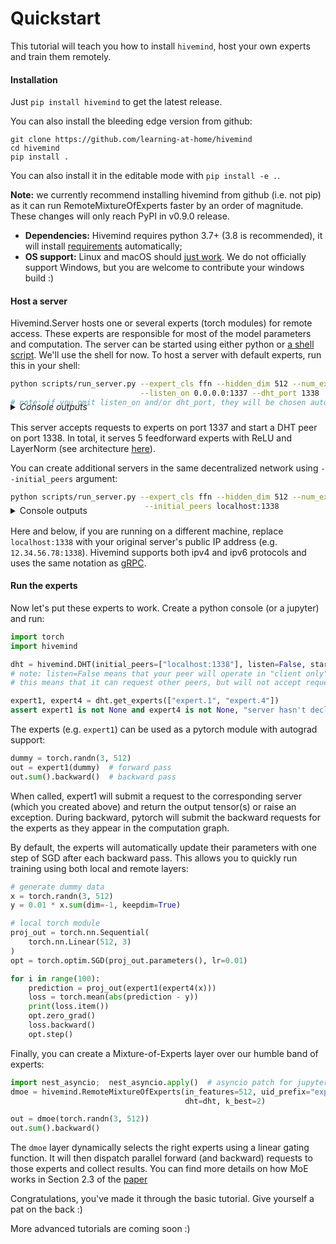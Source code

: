 # Quickstart

This tutorial will teach you how to install `hivemind`, host your own experts and train them remotely.


#### Installation

Just `pip install hivemind` to get the latest release. 

You can also install the bleeding edge version from github:
```
git clone https://github.com/learning-at-home/hivemind
cd hivemind
pip install .
```

You can also install it in the editable mode with `pip install -e .`.

__Note:__ we currently recommend installing hivemind from github (i.e. not pip) as it can run RemoteMixtureOfExperts faster by an order of magnitude. These changes will only reach PyPI in v0.9.0 release.

* __Dependencies:__ Hivemind requires python 3.7+ (3.8 is recommended), it will install [requirements](https://github.com/learning-at-home/hivemind/blob/master/requirements.txt) automatically; 
* __OS support:__ Linux and macOS should [just work](https://github.com/learning-at-home/hivemind/issues).
We do not officially support Windows, but you are welcome to contribute your windows build :)


#### Host a server

Hivemind.Server hosts one or several experts (torch modules) for remote access. These experts are responsible for 
most of the model parameters and computation. The server can be started using either python or 
[a shell script](https://github.com/learning-at-home/hivemind/blob/master/scripts/run_server.py). We'll use the shell for now. 
To host a server with default experts, run this in your shell:
```sh
python scripts/run_server.py --expert_cls ffn --hidden_dim 512 --num_experts 5 --expert_pattern expert.[0:5] \
                             --listen_on 0.0.0.0:1337 --dht_port 1338
# note: if you omit listen_on and/or dht_port, they will be chosen automatically and printed to stdout.
```
<details style="margin-top:-24px; margin-bottom: 16px;">
  <summary><i>Console outputs</i></summary>
  
  ```sh
[2020/08/26 11:54:52.645][INFO][server.create:101] Bootstrapping DHT node, initial peers = []
[2020/08/26 11:54:52.660][INFO][server.create:105] Running dht node on port 1338
[2020/08/26 11:54:53.182][INFO][server.task_pool.run:130] expert.0_forward starting, pid=19382
[2020/08/26 11:54:53.182][INFO][server.task_pool.run:130] expert.0_forward starting, pid=19382
[2020/08/26 11:54:53.189][INFO][server.task_pool.run:130] expert.0_backward starting, pid=19384
[2020/08/26 11:54:53.189][INFO][server.task_pool.run:130] expert.0_backward starting, pid=19384
[2020/08/26 11:54:53.196][INFO][server.task_pool.run:130] expert.1_forward starting, pid=19386
[2020/08/26 11:54:53.196][INFO][server.task_pool.run:130] expert.1_forward starting, pid=19386
[2020/08/26 11:54:53.206][INFO][server.task_pool.run:130] expert.1_backward starting, pid=19388
[2020/08/26 11:54:53.206][INFO][server.task_pool.run:130] expert.1_backward starting, pid=19388
[2020/08/26 11:54:53.212][INFO][server.task_pool.run:130] expert.2_forward starting, pid=19390
[2020/08/26 11:54:53.212][INFO][server.task_pool.run:130] expert.2_forward starting, pid=19390
[2020/08/26 11:54:53.218][INFO][server.task_pool.run:130] expert.2_backward starting, pid=19392
[2020/08/26 11:54:53.218][INFO][server.task_pool.run:130] expert.2_backward starting, pid=19392
[2020/08/26 11:54:53.225][INFO][server.task_pool.run:130] expert.3_forward starting, pid=19394
[2020/08/26 11:54:53.225][INFO][server.task_pool.run:130] expert.3_forward starting, pid=19394
[2020/08/26 11:54:53.232][INFO][server.task_pool.run:130] expert.3_backward starting, pid=19396
[2020/08/26 11:54:53.232][INFO][server.task_pool.run:130] expert.3_backward starting, pid=19396
[2020/08/26 11:54:53.235][INFO][server.task_pool.run:130] expert.4_forward starting, pid=19398
[2020/08/26 11:54:53.235][INFO][server.task_pool.run:130] expert.4_forward starting, pid=19398
[2020/08/26 11:54:53.241][INFO][server.task_pool.run:130] expert.4_backward starting, pid=19400
[2020/08/26 11:54:53.241][INFO][server.task_pool.run:130] expert.4_backward starting, pid=19400
[2020/08/26 11:54:53.244][INFO][server.runtime.run:60] Started
[2020/08/26 11:54:53.244][INFO][server.runtime.run:60] Started
[2020/08/26 11:54:53.245][INFO][server.create:136] Server started at 0.0.0.0:1337
[2020/08/26 11:54:53.245][INFO][server.create:137] Got 5 active experts of type ffn: ['expert.0', 'expert.1', 'expert.2', 'expert.3', 'expert.4']
  ```
</details>


This server accepts requests to experts on port 1337 and start a DHT peer on port 1338.
In total, it serves 5 feedforward experts with ReLU and LayerNorm
 (see architecture [here](https://github.com/learning-at-home/hivemind/blob/master/hivemind/server/layers/__init__.py#L7-L21)).

You can create additional servers in the same decentralized network using `--initial_peers` argument:
```sh
python scripts/run_server.py --expert_cls ffn --hidden_dim 512 --num_experts 10 --expert_pattern "expert.[5:250]" \
                              --initial_peers localhost:1338
```
<details style="margin-top:-24px; margin-bottom: 16px;">
  <summary>Console outputs</summary>
  
  ```sh
[2020/08/26 13:15:05.078][INFO][server.create:103] Bootstrapping DHT node, initial peers = ['localhost:1338']
[2020/08/26 13:15:05.101][INFO][server.create:107] Running dht node on port 44291
expert.[5:250]
[2020/08/26 13:15:06.326][INFO][server.task_pool.run:130] expert.113_forward starting, pid=29517
[2020/08/26 13:15:06.326][INFO][server.task_pool.run:130] expert.113_forward starting, pid=29517
[2020/08/26 13:15:06.333][INFO][server.task_pool.run:130] expert.113_backward starting, pid=29519
[2020/08/26 13:15:06.333][INFO][server.task_pool.run:130] expert.113_backward starting, pid=29519
[2020/08/26 13:15:06.340][INFO][server.task_pool.run:130] expert.149_forward starting, pid=29521
[2020/08/26 13:15:06.340][INFO][server.task_pool.run:130] expert.149_forward starting, pid=29521
[2020/08/26 13:15:06.352][INFO][server.task_pool.run:130] expert.149_backward starting, pid=29523
[2020/08/26 13:15:06.352][INFO][server.task_pool.run:130] expert.149_backward starting, pid=29523
[2020/08/26 13:15:06.363][INFO][server.task_pool.run:130] expert.185_forward starting, pid=29525
[2020/08/26 13:15:06.363][INFO][server.task_pool.run:130] expert.185_forward starting, pid=29525
[2020/08/26 13:15:06.375][INFO][server.task_pool.run:130] expert.185_backward starting, pid=29527
[2020/08/26 13:15:06.375][INFO][server.task_pool.run:130] expert.185_backward starting, pid=29527
[2020/08/26 13:15:06.381][INFO][server.task_pool.run:130] expert.189_forward starting, pid=29529
[2020/08/26 13:15:06.381][INFO][server.task_pool.run:130] expert.189_forward starting, pid=29529
[2020/08/26 13:15:06.388][INFO][server.task_pool.run:130] expert.189_backward starting, pid=29531
[2020/08/26 13:15:06.388][INFO][server.task_pool.run:130] expert.189_backward starting, pid=29531
[2020/08/26 13:15:06.400][INFO][server.task_pool.run:130] expert.191_forward starting, pid=29533
[2020/08/26 13:15:06.400][INFO][server.task_pool.run:130] expert.191_forward starting, pid=29533
[2020/08/26 13:15:06.407][INFO][server.task_pool.run:130] expert.191_backward starting, pid=29535
[2020/08/26 13:15:06.407][INFO][server.task_pool.run:130] expert.191_backward starting, pid=29535
[2020/08/26 13:15:06.415][INFO][server.task_pool.run:130] expert.196_forward starting, pid=29537
[2020/08/26 13:15:06.415][INFO][server.task_pool.run:130] expert.196_forward starting, pid=29537
[2020/08/26 13:15:06.426][INFO][server.task_pool.run:130] expert.196_backward starting, pid=29539
[2020/08/26 13:15:06.426][INFO][server.task_pool.run:130] expert.196_backward starting, pid=29539
[2020/08/26 13:15:06.435][INFO][server.task_pool.run:130] expert.225_forward starting, pid=29541
[2020/08/26 13:15:06.435][INFO][server.task_pool.run:130] expert.225_forward starting, pid=29541
[2020/08/26 13:15:06.445][INFO][server.task_pool.run:130] expert.225_backward starting, pid=29543
[2020/08/26 13:15:06.445][INFO][server.task_pool.run:130] expert.225_backward starting, pid=29543
[2020/08/26 13:15:06.454][INFO][server.task_pool.run:130] expert.227_forward starting, pid=29545
[2020/08/26 13:15:06.454][INFO][server.task_pool.run:130] expert.227_forward starting, pid=29545
[2020/08/26 13:15:06.467][INFO][server.task_pool.run:130] expert.227_backward starting, pid=29547
[2020/08/26 13:15:06.467][INFO][server.task_pool.run:130] expert.227_backward starting, pid=29547
[2020/08/26 13:15:06.475][INFO][server.task_pool.run:130] expert.36_forward starting, pid=29549
[2020/08/26 13:15:06.475][INFO][server.task_pool.run:130] expert.36_forward starting, pid=29549
[2020/08/26 13:15:06.482][INFO][server.task_pool.run:130] expert.36_backward starting, pid=29551
[2020/08/26 13:15:06.482][INFO][server.task_pool.run:130] expert.36_backward starting, pid=29551
[2020/08/26 13:15:06.497][INFO][server.task_pool.run:130] expert.58_forward starting, pid=29553
[2020/08/26 13:15:06.497][INFO][server.task_pool.run:130] expert.58_forward starting, pid=29553
[2020/08/26 13:15:06.507][INFO][server.task_pool.run:130] expert.58_backward starting, pid=29555
[2020/08/26 13:15:06.507][INFO][server.task_pool.run:130] expert.58_backward starting, pid=29555
[2020/08/26 13:15:06.509][INFO][server.runtime.run:60] Started
[2020/08/26 13:15:06.509][INFO][server.runtime.run:60] Started
[2020/08/26 13:15:06.510][INFO][server.create:166] Server started at 0.0.0.0:40089
[2020/08/26 13:15:06.510][INFO][server.create:167] Got 10 active experts of type ffn: ['expert.113', 'expert.149', 'expert.185', 'expert.189', 'expert.191', 'expert.196', 'expert.225', 'expert.227', 'expert.36', 'expert.58']
```
</details>

Here and below, if you are running on a different machine, replace `localhost:1338` with your original server's
public IP address (e.g. `12.34.56.78:1338`). Hivemind supports both ipv4 and ipv6 protocols and uses the same notation
as [gRPC](https://grpc.io/docs/languages/python/basics/#starting-the-server).

#### Run the experts

Now let's put these experts to work. Create a python console (or a jupyter) and run: 
```python
import torch
import hivemind

dht = hivemind.DHT(initial_peers=["localhost:1338"], listen=False, start=True)
# note: listen=False means that your peer will operate in "client only" mode: 
# this means that it can request other peers, but will not accept requests in return 

expert1, expert4 = dht.get_experts(["expert.1", "expert.4"])
assert expert1 is not None and expert4 is not None, "server hasn't declared experts (yet?)"
```

The experts (e.g. `expert1`) can be used as a pytorch module with autograd support:
```python
dummy = torch.randn(3, 512)
out = expert1(dummy)  # forward pass
out.sum().backward()  # backward pass
```

When called, expert1 will submit a request to the corresponding server (which you created above) and return
 the output tensor(s) or raise an exception. During backward, pytorch will submit the backward requests
 for the experts as they appear in the computation graph.
 
By default, the experts will automatically update their parameters with one step of SGD after each backward pass.
This allows you to quickly run training using both local and remote layers:
```python
# generate dummy data
x = torch.randn(3, 512)
y = 0.01 * x.sum(dim=-1, keepdim=True)

# local torch module
proj_out = torch.nn.Sequential(
    torch.nn.Linear(512, 3)
)
opt = torch.optim.SGD(proj_out.parameters(), lr=0.01)

for i in range(100):
    prediction = proj_out(expert1(expert4(x)))
    loss = torch.mean(abs(prediction - y))
    print(loss.item())
    opt.zero_grad()
    loss.backward()
    opt.step()
```

Finally, you can create a Mixture-of-Experts layer over our humble band of experts:
```python
import nest_asyncio;  nest_asyncio.apply()  # asyncio patch for jupyter. for now, we recommend using MoE from console
dmoe = hivemind.RemoteMixtureOfExperts(in_features=512, uid_prefix="expert", grid_size=(5,),
                                       dht=dht, k_best=2)

out = dmoe(torch.randn(3, 512))
out.sum().backward()
```

The `dmoe` layer dynamically selects the right experts using a linear gating function. It will then dispatch parallel
forward (and backward) requests to those experts and collect results.
You can find more details on how MoE works in Section 2.3 of the [paper](https://arxiv.org/abs/2002.04013)

Congratulations, you've made it through the basic tutorial. Give yourself a pat on the back :)

More advanced tutorials are coming soon :)
